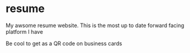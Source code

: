 # resume

My awsome resume website. This is the most up to date forward facing platform I have 

Be cool to get as a QR code on business cards 
